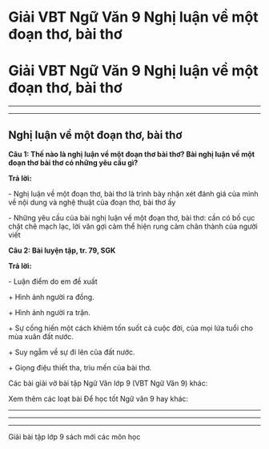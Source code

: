 # Giải VBT Ngữ Văn 9 Nghị luận về một đoạn thơ, bài thơ

# Giải VBT Ngữ Văn 9 Nghị luận về một đoạn thơ, bài thơ

* * *

* * *

## Nghị luận về một đoạn thơ, bài thơ

**Câu 1: Thế nào là nghị luận về một đoạn thơ bài thơ? Bài nghị luận về một đoạn thơ bài thơ có những yêu cầu gì?**

**Trả lời:**

\- Nghị luận về một đoạn thơ, bài thơ là trình bày nhận xét đánh giá của mình về nội dung và nghệ thuật của đoạn thơ, bài thơ ấy

\- Những yêu cầu của bài nghị luận về một đoạn thơ, bài thơ: cần có bố cục chặt chẽ mạch lạc, lời văn gợi cảm thể hiện rung cảm chân thành của người viết

**Câu 2: Bài luyện tập, tr. 79, SGK**

**Trả lời:**

\- Luận điểm do em đề xuất

\+ Hình ảnh người ra đồng.

\+ Hình ảnh người ra trận.

\+ Sự cống hiến một cách khiêm tốn suốt cả cuộc đời, của mọi lứa tuổi cho mùa xuân đất nước.

\+ Suy ngẫm về sự đi lên của đất nước.

\+ Giọng điệu thiết tha, trìu mến của bài thơ.

Các bài giải vở bài tập Ngữ Văn lớp 9 (VBT Ngữ Văn 9) khác:

Xem thêm các loạt bài Để học tốt Ngữ văn 9 hay khác:

* * *

* * *

* * *

Giải bài tập lớp 9 sách mới các môn học

